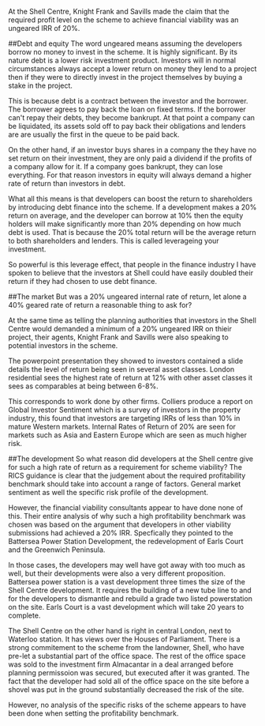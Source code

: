At the Shell Centre, Knight Frank and Savills made the claim that the required profit level on the scheme to achieve financial viability was an ungeared IRR of 20%. 

##Debt and equity
The word ungeared means assuming the developers borrow no money to invest in the scheme. It is highly significant. By its nature debt is a lower risk investment product. Investors will in normal circumstances always accept a lower return on money they lend to a project then if they were to directly invest in the project themselves by buying a stake in the project. 

This is because debt is a contract between the investor and the borrower. The borrower agrees to pay back the loan on fixed terms. If the borrower can't repay their debts, they become bankrupt. At that point a company can be liquidated, its assets sold off to pay back their obligations and lenders are are usually the first in the queue to be paid back. 

On the other hand, if an investor buys shares in a company the they have no set return on their investment, they are only paid a dividend if the profits of a company allow for it. If a company goes bankrupt, they can lose everything. For that reason investors in equity will always demand a higher rate of return than investors in debt. 

What all this means is that developers can boost the return to shareholders by introducing debt finance into the scheme. If a development makes a 20% return on average, and the developer can borrow at 10% then the equity holders will make significantly more than 20% depending on how much debt is used. That is because the 20% total return will be the average return to both shareholders and lenders. This is called leverageing your investment. 

So powerful is this leverage effect, that people in the finance industry I have spoken to believe that the investors at Shell could have easily doubled their return if they had chosen to use debt finance. 

##The market
But was a 20% ungeared internal rate of return, let alone a 40% geared rate of return a reasonable thing to ask for? 

At the same time as telling the planning authorities that investors in the Shell Centre would demanded a minimum of a 20% ungeared IRR on thieir project, their agents, Knight Frank and Savills were also speaking to potential investors in the scheme. 

The powerpoint presentation they showed to investors contained a slide details the level of return being seen in several asset classes. London residential sees the highest rate of return at 12% with other asset classes it sees as comparables at being between 6-8%.

This corresponds to work done by other firms. Colliers produce a report on Global Investor Sentiment which is a survey of investors in the property industry, this found  that investors are targeting IRRs of less than 10% in mature Western markets. Internal Rates of Return of 20% are seen for markets such as Asia and Eastern Europe which are seen as much higher risk.

##The development
So what reason did developers at the Shell centre give for such a high rate of return as a requirement for scheme viability?  The RICS guidance is clear that the judgement about the required profitability benchmark should take into account a range of factors. General market sentiment as well the specific risk profile of the development. 

However, the financial viability consultants appear to have done none of this. Their entire analysis of why such a high profitability benchmark was chosen was based on the argument that developers in other viability submissions had achieved a 20% IRR. Specfically they pointed to the Battersea Power Station Development, the redevelopment of Earls Court and the Greenwich Peninsula. 

In those cases, the developers may well have got away with too much as well, but their developments were also a very different proposition. Battersea power station is a vast development three times the size of the Shell Centre development. It requires the building of a new tube line to and for the developers to dismantle and rebuild a grade two listed powerstation on the site. Earls Court is a vast development which will take 20 years to complete. 

The Shell Centre on the other hand is right in central London, next to Waterloo station. It has views over the Houses of Parliament. There is a strong commitement to the scheme from the landowner, Shell, who have pre-let a substantial part of the office space. The rest of the office space was sold to the investment firm Almacantar in a deal arranged before planning permissoion was secured, but executed after it was granted. The fact that the developer had sold all of the office space on the site before a shovel was put in the ground substantially decreased the risk of the site.

However, no analysis of the specific risks of the scheme appears to have been done when setting the profitability benchmark. 